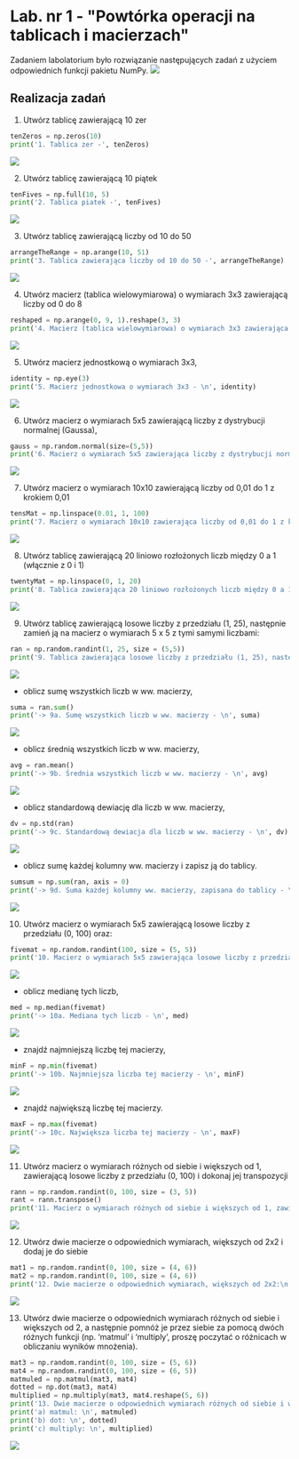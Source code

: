 # Lab. nr 1 - "Powtórka operacji na tablicach i macierzach"

Zadaniem labolatorium było rozwiązanie następujących zadań z użyciem odpowiednich funkcji pakietu NumPy.
![](https://github.com/jagodalewandowska/wstep-do-ml-lewandowska/blob/main/Lab1/screenshots/Screenshot_1.png?raw=true)

## Realizacja zadań
1. Utwórz tablicę zawierającą 10 zer
```python
tenZeros = np.zeros(10)
print('1. Tablica zer -', tenZeros)
```
![](https://github.com/jagodalewandowska/wstep-do-ml-lewandowska/blob/main/Lab1/screenshots/Screenshot_2.png?raw=true)

2. Utwórz tablicę zawierającą 10 piątek
```python
tenFives = np.full(10, 5)
print('2. Tablica piatek -', tenFives)
```
![](https://github.com/jagodalewandowska/wstep-do-ml-lewandowska/blob/main/Lab1/screenshots/Screenshot_3.png?raw=true)

3. Utwórz tablicę zawierającą liczby od 10 do 50
```python
arrangeTheRange = np.arange(10, 51)
print('3. Tablica zawierająca liczby od 10 do 50 -', arrangeTheRange)
```
![](https://github.com/jagodalewandowska/wstep-do-ml-lewandowska/blob/main/Lab1/screenshots/Screenshot_4.png?raw=true)

4. Utwórz macierz (tablica wielowymiarowa) o wymiarach 3x3 zawierającą liczby od 0 do 8
```python
reshaped = np.arange(0, 9, 1).reshape(3, 3)
print('4. Macierz (tablica wielowymiarowa) o wymiarach 3x3 zawierająca liczby od 0 do 8 - \n', reshaped)
```
![](https://github.com/jagodalewandowska/wstep-do-ml-lewandowska/blob/main/Lab1/screenshots/Screenshot_5.png?raw=true)

5. Utwórz macierz jednostkową o wymiarach 3x3,
```python
identity = np.eye(3)
print('5. Macierz jednostkowa o wymiarach 3x3 - \n', identity)
```
![](https://github.com/jagodalewandowska/wstep-do-ml-lewandowska/blob/main/Lab1/screenshots/Screenshot_6.png?raw=true)

6. Utwórz macierz o wymiarach 5x5 zawierającą liczby z dystrybucji normalnej (Gaussa),
```python
gauss = np.random.normal(size=(5,5))
print('6. Macierz o wymiarach 5x5 zawierająca liczby z dystrybucji normalnej (Gaussa) - \n', gauss)
```
![](https://github.com/jagodalewandowska/wstep-do-ml-lewandowska/blob/main/Lab1/screenshots/Screenshot_7.png?raw=true)

7. Utwórz macierz o wymiarach 10x10 zawierającą liczby od 0,01 do 1 z krokiem 0,01
```python
tensMat = np.linspace(0.01, 1, 100)
print('7. Macierz o wymiarach 10x10 zawierająca liczby od 0,01 do 1 z krokiem 0,01 - \n', tensMat)
```
![](https://github.com/jagodalewandowska/wstep-do-ml-lewandowska/blob/main/Lab1/screenshots/Screenshot_8.png?raw=true)

8. Utwórz tablicę zawierającą 20 liniowo rozłożonych liczb między 0 a 1 (włącznie z 0 i 1)
```python
twentyMat = np.linspace(0, 1, 20)
print('8. Tablica zawierająca 20 liniowo rozłożonych liczb między 0 a 1 (włącznie z 0 i 1) - \n', twentyMat)
```
![](https://github.com/jagodalewandowska/wstep-do-ml-lewandowska/blob/main/Lab1/screenshots/Screenshot_9.png?raw=true)

9. Utwórz tablicę zawierającą losowe liczby z przedziału (1, 25), następnie zamień ją na macierz o wymiarach 5 x 5 z tymi samymi liczbami:
```python
ran = np.random.randint(1, 25, size = (5,5))
print('9. Tablica zawierająca losowe liczby z przedziału (1, 25), następnie zamieniona na macierz o wymiarach 5 x 5 z tymi samymi liczbami: \n', ran)
```
![](https://github.com/jagodalewandowska/wstep-do-ml-lewandowska/blob/main/Lab1/screenshots/Screenshot_10.png?raw=true)

- oblicz sumę wszystkich liczb w ww. macierzy,
```python
suma = ran.sum()
print('-> 9a. Sumę wszystkich liczb w ww. macierzy - \n', suma)
```
![](https://github.com/jagodalewandowska/wstep-do-ml-lewandowska/blob/main/Lab1/screenshots/Screenshot_11.png?raw=true)

- oblicz średnią wszystkich liczb w ww. macierzy,
```python
avg = ran.mean()
print('-> 9b. Średnia wszystkich liczb w ww. macierzy - \n', avg)
```
![](https://github.com/jagodalewandowska/wstep-do-ml-lewandowska/blob/main/Lab1/screenshots/Screenshot_12.png?raw=true)

- oblicz standardową dewiację dla liczb w ww. macierzy,
```python
dv = np.std(ran)
print('-> 9c. Standardową dewiacja dla liczb w ww. macierzy - \n', dv)
```
![](https://github.com/jagodalewandowska/wstep-do-ml-lewandowska/blob/main/Lab1/screenshots/Screenshot_13.png?raw=true)

- oblicz sumę każdej kolumny ww. macierzy i zapisz ją do tablicy.
```python
sumsum = np.sum(ran, axis = 0)
print('-> 9d. Suma każdej kolumny ww. macierzy, zapisana do tablicy - \n', sumsum)
```
![](https://github.com/jagodalewandowska/wstep-do-ml-lewandowska/blob/main/Lab1/screenshots/Screenshot_14.png?raw=true)

10. Utwórz macierz o wymiarach 5x5 zawierającą losowe liczby z przedziału (0, 100) oraz:
```python
fivemat = np.random.randint(100, size = (5, 5))
print('10. Macierz o wymiarach 5x5 zawierająca losowe liczby z przedziału (0, 100)  - \n', fivemat)
```
![](https://github.com/jagodalewandowska/wstep-do-ml-lewandowska/blob/main/Lab1/screenshots/Screenshot_15.png?raw=true)

- oblicz medianę tych liczb,
```python
med = np.median(fivemat)
print('-> 10a. Mediana tych liczb - \n', med)
```
![](https://github.com/jagodalewandowska/wstep-do-ml-lewandowska/blob/main/Lab1/screenshots/Screenshot_16.png?raw=true)

- znajdź najmniejszą liczbę tej macierzy,
```python
minF = np.min(fivemat)
print('-> 10b. Najmniejsza liczba tej macierzy - \n', minF)
```
![](https://github.com/jagodalewandowska/wstep-do-ml-lewandowska/blob/main/Lab1/screenshots/Screenshot_17.png?raw=true)

- znajdź największą liczbę tej macierzy.
```python
maxF = np.max(fivemat)
print('-> 10c. Największa liczba tej macierzy - \n', maxF)
```
![](https://github.com/jagodalewandowska/wstep-do-ml-lewandowska/blob/main/Lab1/screenshots/Screenshot_18.png?raw=true)

11. Utwórz macierz o wymiarach różnych od siebie i większych od 1, zawierającą losowe liczby z przedziału (0, 100) i dokonaj jej transpozycji
```python
rann = np.random.randint(0, 100, size = (3, 5))
rant = rann.transpose()
print('11. Macierz o wymiarach różnych od siebie i większych od 1, zawierająca losowe liczby z przedziału (0, 100): \n', rann, '\n\n po transpozycji: \n', rant)
```
![](https://github.com/jagodalewandowska/wstep-do-ml-lewandowska/blob/main/Lab1/screenshots/Screenshot_19.png?raw=true)

12. Utwórz dwie macierze o odpowiednich wymiarach, większych od 2x2 i dodaj je do siebie
```python
mat1 = np.random.randint(0, 100, size = (4, 6))
mat2 = np.random.randint(0, 100, size = (4, 6))
print('12. Dwie macierze o odpowiednich wymiarach, większych od 2x2:\n', mat1, '\n oraz \n', mat2, '\n\n po dodaniu do siebie: \n', mat1 + mat2)
```
![](https://github.com/jagodalewandowska/wstep-do-ml-lewandowska/blob/main/Lab1/screenshots/Screenshot_20.png?raw=true)

13. Utwórz dwie macierze o odpowiednich wymiarach różnych od siebie i większych od 2, a następnie pomnóż je przez siebie za pomocą dwóch różnych funkcji (np. ‘matmul’ i ‘multiply’, proszę poczytać o różnicach w obliczaniu wyników mnożenia).
```python
mat3 = np.random.randint(0, 100, size = (5, 6))
mat4 = np.random.randint(0, 100, size = (6, 5))
matmuled = np.matmul(mat3, mat4)
dotted = np.dot(mat3, mat4)
multiplied = np.multiply(mat3, mat4.reshape(5, 6))
print('13. Dwie macierze o odpowiednich wymiarach różnych od siebie i większych od 2, następnie pomnożone przez siebie za pomocą dwóch różnych funkcji. \n')
print('a) matmul: \n', matmuled)
print('b) dot: \n', dotted)
print('c) multiply: \n', multiplied)
```
![](https://github.com/jagodalewandowska/wstep-do-ml-lewandowska/blob/main/Lab1/screenshots/Screenshot_21.png?raw=true)